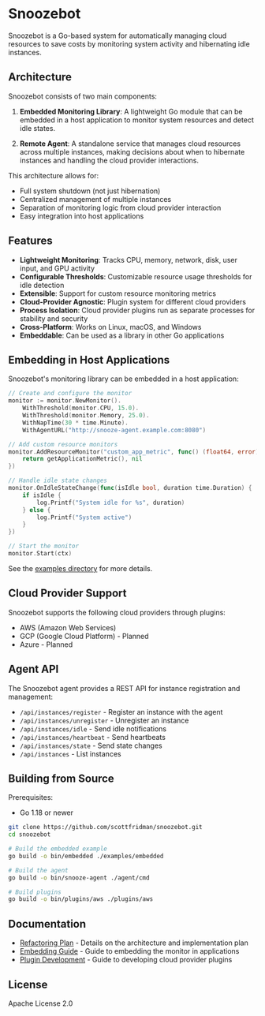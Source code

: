 # Snoozebot

Snoozebot is a Go-based system for automatically managing cloud resources to save costs by monitoring system activity and hibernating idle instances.

## Architecture

Snoozebot consists of two main components:

1. **Embedded Monitoring Library**: A lightweight Go module that can be embedded in a host application to monitor system resources and detect idle states.

2. **Remote Agent**: A standalone service that manages cloud resources across multiple instances, making decisions about when to hibernate instances and handling the cloud provider interactions.

This architecture allows for:
- Full system shutdown (not just hibernation)
- Centralized management of multiple instances
- Separation of monitoring logic from cloud provider interaction
- Easy integration into host applications

## Features

- **Lightweight Monitoring**: Tracks CPU, memory, network, disk, user input, and GPU activity
- **Configurable Thresholds**: Customizable resource usage thresholds for idle detection
- **Extensible**: Support for custom resource monitoring metrics
- **Cloud-Provider Agnostic**: Plugin system for different cloud providers
- **Process Isolation**: Cloud provider plugins run as separate processes for stability and security
- **Cross-Platform**: Works on Linux, macOS, and Windows
- **Embeddable**: Can be used as a library in other Go applications

## Embedding in Host Applications

Snoozebot's monitoring library can be embedded in a host application:

```go
// Create and configure the monitor
monitor := monitor.NewMonitor().
    WithThreshold(monitor.CPU, 15.0).
    WithThreshold(monitor.Memory, 25.0).
    WithNapTime(30 * time.Minute).
    WithAgentURL("http://snooze-agent.example.com:8080")

// Add custom resource monitors
monitor.AddResourceMonitor("custom_app_metric", func() (float64, error) {
    return getApplicationMetric(), nil
})

// Handle idle state changes
monitor.OnIdleStateChange(func(isIdle bool, duration time.Duration) {
    if isIdle {
        log.Printf("System idle for %s", duration)
    } else {
        log.Printf("System active")
    }
})

// Start the monitor
monitor.Start(ctx)
```

See the [examples directory](./examples) for more details.

## Cloud Provider Support

Snoozebot supports the following cloud providers through plugins:

- AWS (Amazon Web Services)
- GCP (Google Cloud Platform) - Planned
- Azure - Planned

## Agent API

The Snoozebot agent provides a REST API for instance registration and management:

- `/api/instances/register` - Register an instance with the agent
- `/api/instances/unregister` - Unregister an instance
- `/api/instances/idle` - Send idle notifications
- `/api/instances/heartbeat` - Send heartbeats
- `/api/instances/state` - Send state changes
- `/api/instances` - List instances

## Building from Source

Prerequisites:
- Go 1.18 or newer

```bash
git clone https://github.com/scottfridman/snoozebot.git
cd snoozebot

# Build the embedded example
go build -o bin/embedded ./examples/embedded

# Build the agent
go build -o bin/snooze-agent ./agent/cmd

# Build plugins
go build -o bin/plugins/aws ./plugins/aws
```

## Documentation

- [Refactoring Plan](./REFACTORING_PLAN.md) - Details on the architecture and implementation plan
- [Embedding Guide](./examples/embedded/README.md) - Guide to embedding the monitor in applications
- [Plugin Development](./docs/PLUGIN_DEVELOPMENT.md) - Guide to developing cloud provider plugins

## License

Apache License 2.0